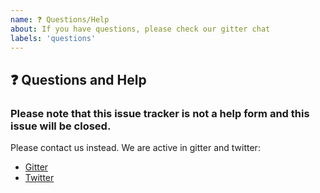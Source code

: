 ```yaml
---
name: ❓ Questions/Help
about: If you have questions, please check our gitter chat
labels: 'questions'
---
```


## ❓ Questions and Help

### Please note that this issue tracker is not a help form and this issue will be closed.

Please contact us instead. We are active in gitter and twitter:

- [Gitter](https://gitter.im/reactioncommerce/reaction)
- [Twitter](https://twitter.com/getreaction)
